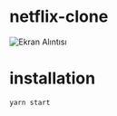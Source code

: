 
# netflix-clone
![Ekran Alıntısı](https://user-images.githubusercontent.com/56826739/114789148-4e9f2680-9d8b-11eb-9c39-f25d56e33129.PNG)


# installation
```yarn start```

